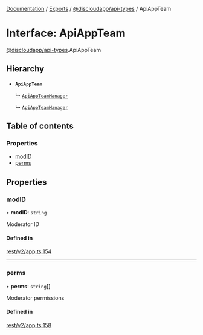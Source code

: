 [Documentation](../README.md) / [Exports](../modules.md) / [@discloudapp/api-types](../modules/discloudapp_api_types.md) / ApiAppTeam

# Interface: ApiAppTeam

[@discloudapp/api-types](../modules/discloudapp_api_types.md).ApiAppTeam

## Hierarchy

- **`ApiAppTeam`**

  ↳ [`ApiAppTeamManager`](discloudapp_api_types.ApiAppTeamManager.md)

  ↳ [`ApiAppTeamManager`](discloudapp_api_types.ApiAppTeamManager.md)

## Table of contents

### Properties

- [modID](discloudapp_api_types.ApiAppTeam.md#modid)
- [perms](discloudapp_api_types.ApiAppTeam.md#perms)

## Properties

### modID

• **modID**: `string`

Moderator ID

#### Defined in

[rest/v2/app.ts:154](https://github.com/discloud/discloud.app/blob/a142e7d/packages/api-types/rest/v2/app.ts#L154)

___

### perms

• **perms**: `string`[]

Moderator permissions

#### Defined in

[rest/v2/app.ts:158](https://github.com/discloud/discloud.app/blob/a142e7d/packages/api-types/rest/v2/app.ts#L158)
